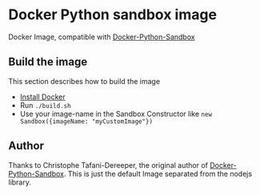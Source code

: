 # Docker Python sandbox image

Docker Image, compatible with [Docker-Python-Sandbox](https://github.com/christophetd/docker-python-sandbox)

## Build the image

This section describes how to build the image

- [Install Docker](https://docs.docker.com/engine/installation/)
- Run `./build.sh`
- Use your image-name in the Sandbox Constructor like `new Sandbox({imageName: "myCustomImage"})`

## Author

Thanks to Christophe Tafani-Dereeper, the original author of [Docker-Python-Sandbox](https://github.com/christophetd/docker-python-sandbox). This is just the default Image separated from the nodejs library.
